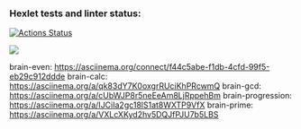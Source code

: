 ### Hexlet tests and linter status:
[![Actions Status](https://github.com/0pilione/python-project-49/actions/workflows/hexlet-check.yml/badge.svg)](https://github.com/0pilione/python-project-49/actions)

<a href="https://codeclimate.com/github/0pilione/python-project-49/maintainability"><img src="https://api.codeclimate.com/v1/badges/129c5a7c7d7257747d0d/maintainability" /></a>

brain-even: https://asciinema.org/connect/f44c5abe-f1db-4cfd-99f5-eb29c912ddde
brain-calc: https://asciinema.org/a/qk83dY7K0oxgrRUciKhPRcwmQ
brain-gcd: https://asciinema.org/a/cUbWJP8r5neEeAm8LjRppehBm
brain-progression: https://asciinema.org/a/IJCiIa2gc18lS1at8WXTP9VfX
brain-prime: https://asciinema.org/a/VXLcXKyd2hv5DQJfPJU7b5LBS
